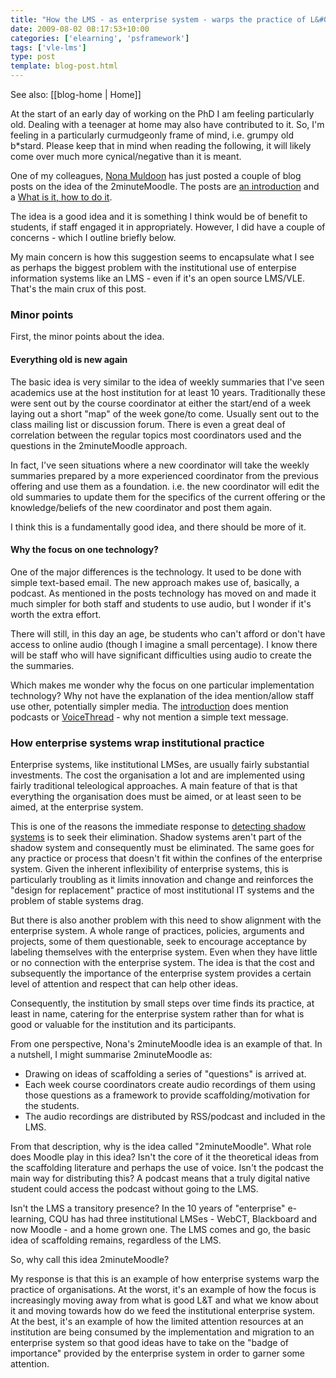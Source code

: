 ```yaml
---
title: "How the LMS - as enterprise system - warps the practice of L&#038;T"
date: 2009-08-02 08:17:53+10:00
categories: ['elearning', 'psframework']
tags: ['vle-lms']
type: post
template: blog-post.html
---
```


See also: [[blog-home | Home]]

At the start of an early day of working on the PhD I am feeling particularly old. Dealing with a teenager at home may also have contributed to it. So, I'm feeling in a particularly curmudgeonly frame of mind, i.e. grumpy old b\*stard. Please keep that in mind when reading the following, it will likely come over much more cynical/negative than it is meant.

One of my colleagues, [Nona Muldoon](http://nonamuldoon.wordpress.com/) has just posted a couple of blog posts on the idea of the 2minuteMoodle. The posts are [an introduction](http://nonamuldoon.wordpress.com/2009/08/01/introducing-the-2minutemoodle-a-framework-for-providing-additional-instructional-scaffolding/) and a [What is it, how to do it](http://nonamuldoon.wordpress.com/2009/08/01/2minutemoodle-what-is-it-and-how-to-do-it/).

The idea is a good idea and it is something I think would be of benefit to students, if staff engaged it in appropriately. However, I did have a couple of concerns - which I outline briefly below.

My main concern is how this suggestion seems to encapsulate what I see as perhaps the biggest problem with the institutional use of enterpise information systems like an LMS - even if it's an open source LMS/VLE. That's the main crux of this post.

### Minor points

First, the minor points about the idea.

#### Everything old is new again

The basic idea is very similar to the idea of weekly summaries that I've seen academics use at the host institution for at least 10 years. Traditionally these were sent out by the course coordinator at either the start/end of a week laying out a short "map" of the week gone/to come. Usually sent out to the class mailing list or discussion forum. There is even a great deal of correlation between the regular topics most coordinators used and the questions in the 2minuteMoodle approach.

In fact, I've seen situations where a new coordinator will take the weekly summaries prepared by a more experienced coordinator from the previous offering and use them as a foundation. i.e. the new coordinator will edit the old summaries to update them for the specifics of the current offering or the knowledge/beliefs of the new coordinator and post them again.

I think this is a fundamentally good idea, and there should be more of it.

#### Why the focus on one technology?

One of the major differences is the technology. It used to be done with simple text-based email. The new approach makes use of, basically, a podcast. As mentioned in the posts technology has moved on and made it much simpler for both staff and students to use audio, but I wonder if it's worth the extra effort.

There will still, in this day an age, be students who can't afford or don't have access to online audio (though I imagine a small percentage). I know there will be staff who will have significant difficulties using audio to create the the summaries.

Which makes me wonder why the focus on one particular implementation technology? Why not have the explanation of the idea mention/allow staff use other, potentially simpler media. The [introduction](http://nonamuldoon.wordpress.com/2009/08/01/introducing-the-2minutemoodle-a-framework-for-providing-additional-instructional-scaffolding/) does mention podcasts or [VoiceThread](http://voicethread.com/) - why not mention a simple text message.

### How enterprise systems wrap institutional practice

Enterprise systems, like institutional LMSes, are usually fairly substantial investments. The cost the organisation a lot and are implemented using fairly traditional teleological approaches. A main feature of that is that everything the organisation does must be aimed, or at least seen to be aimed, at the enterprise system.

This is one of the reasons the immediate response to [detecting shadow systems](/blog2/2009/07/31/gaps-shadow-systems-and-the-vlelms/) is to seek their elimination. Shadow systems aren't part of the shadow system and consequently must be eliminated. The same goes for any practice or process that doesn't fit within the confines of the enterprise system. Given the inherent inflexibility of enterprise systems, this is particularly troubling as it limits innovation and change and reinforces the "design for replacement" practice of most institutional IT systems and the problem of stable systems drag.

But there is also another problem with this need to show alignment with the enterprise system. A whole range of practices, policies, arguments and projects, some of them questionable, seek to encourage acceptance by labeling themselves with the enterprise system. Even when they have little or no connection with the enterprise system. The idea is that the cost and subsequently the importance of the enterprise system provides a certain level of attention and respect that can help other ideas.

Consequently, the institution by small steps over time finds its practice, at least in name, catering for the enterprise system rather than for what is good or valuable for the institution and its participants.

From one perspective, Nona's 2minuteMoodle idea is an example of that. In a nutshell, I might summarise 2minuteMoodle as:

- Drawing on ideas of scaffolding a series of "questions" is arrived at.
- Each week course coordinators create audio recordings of them using those questions as a framework to provide scaffolding/motivation for the students.
- The audio recordings are distributed by RSS/podcast and included in the LMS.

From that description, why is the idea called "2minuteMoodle". What role does Moodle play in this idea? Isn't the core of it the theoretical ideas from the scaffolding literature and perhaps the use of voice. Isn't the podcast the main way for distributing this? A podcast means that a truly digital native student could access the podcast without going to the LMS.

Isn't the LMS a transitory presence? In the 10 years of "enterprise" e-learning, CQU has had three institutional LMSes - WebCT, Blackboard and now Moodle - and a home grown one. The LMS comes and go, the basic idea of scaffolding remains, regardless of the LMS.

So, why call this idea 2minuteMoodle?

My response is that this is an example of how enterprise systems warp the practice of organisations. At the worst, it's an example of how the focus is increasingly moving away from what is good L&T and what we know about it and moving towards how do we feed the institutional enterprise system. At the best, it's an example of how the limited attention resources at an institution are being consumed by the implementation and migration to an enterprise system so that good ideas have to take on the "badge of importance" provided by the enterprise system in order to garner some attention.
